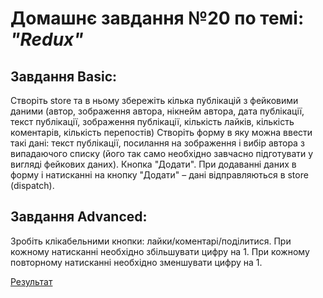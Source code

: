 # Домашнє завдання №20 по темі: *"Redux"*

## Завдання Basic:
Створіть store та в ньому збережіть кілька публікацій з фейковими даними (автор, зображення автора, нікнейм автора, дата публікації, текст публікації, зображення публікації, кількість лайків, кількість коментарів, кількість перепостів)
Створіть форму в яку можна ввести такі дані: текст публікації, посилання на зображення і вибір автора з випадаючого списку (його так само необхідно завчасно підготувати у вигляді фейкових даних). Кнопка "Додати".
При додаванні даних в форму і натисканні на кнопку "Додати" – дані відправляються в store (dispatch).
## Завдання Advanced:
Зробіть клікабельними кнопки: лайки/коментарі/поділитися.
При кожному натисканні необхідно збільшувати цифру на 1.
При кожному повторному натисканні необхідно зменшувати цифру на 1.

[Результат](https://danadovzh.github.io/ReactJS-Redux/)
